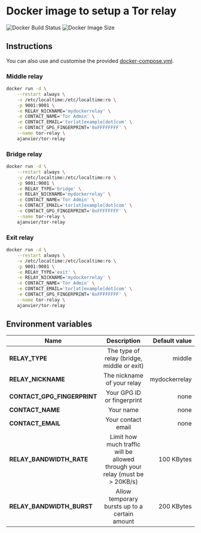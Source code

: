 Docker image to setup a Tor relay
==============================================
![Docker Build Status](https://img.shields.io/docker/build/ajanvier/tor-relay.svg)
![Docker Image Size](https://img.shields.io/microbadger/image-size/ajanvier/tor-relay.svg)

## Instructions

You can also use and customise the provided [docker-compose.yml](https://github.com/ajanvier/docker-tor-relay/blob/master/docker-compose.yml).

### Middle relay

```bash
docker run -d \
	--restart always \
	-v /etc/localtime:/etc/localtime:ro \
	-p 9001:9001 \
	-e RELAY_NICKNAME='mydockerrelay' \
	-e CONTACT_NAME='Tor Admin' \
	-e CONTACT_EMAIL='tor[at]example[dot]com' \
	-e CONTACT_GPG_FINGERPRINT='0xFFFFFFFF' \
	--name tor-relay \
	ajanvier/tor-relay
```

### Bridge relay


```bash
docker run -d \
	--restart always \
	-v /etc/localtime:/etc/localtime:ro \
	-p 9001:9001 \
    -e RELAY_TYPE='bridge' \
	-e RELAY_NICKNAME='mydockerrelay' \
	-e CONTACT_NAME='Tor Admin' \
	-e CONTACT_EMAIL='tor[at]example[dot]com' \
	-e CONTACT_GPG_FINGERPRINT='0xFFFFFFFF' \
	--name tor-relay \
	ajanvier/tor-relay
```

### Exit relay

```bash
docker run -d \
	--restart always \
	-v /etc/localtime:/etc/localtime:ro \
	-p 9001:9001 \
    -e RELAY_TYPE='exit' \
	-e RELAY_NICKNAME='mydockerrelay' \
	-e CONTACT_NAME='Tor Admin' \
	-e CONTACT_EMAIL='tor[at]example[dot]com' \
	-e CONTACT_GPG_FINGERPRINT='0xFFFFFFFF' \
	--name tor-relay \
	ajanvier/tor-relay
```

## Environment variables

| Name                         | Description                                                                  | Default value |
| ---------------------------- |:----------------------------------------------------------------------------:| -------------:|
| **RELAY_TYPE**               | The type of relay (bridge, middle or exit)                                   | middle        |
| **RELAY_NICKNAME**           | The nickname of your relay                                                   | mydockerrelay |
| **CONTACT_GPG_FINGERPRINT**  | Your GPG ID or fingerprint                                                   | none          |
| **CONTACT_NAME**             | Your name                                                                    | none          |
| **CONTACT_EMAIL**            | Your contact email                                                           | none          |
| **RELAY_BANDWIDTH_RATE**     | Limit how much traffic will be allowed through your relay (must be > 20KB/s) | 100 KBytes    |
| **RELAY_BANDWIDTH_BURST**    | Allow temporary bursts up to a certain amount                                | 200 KBytes    |
